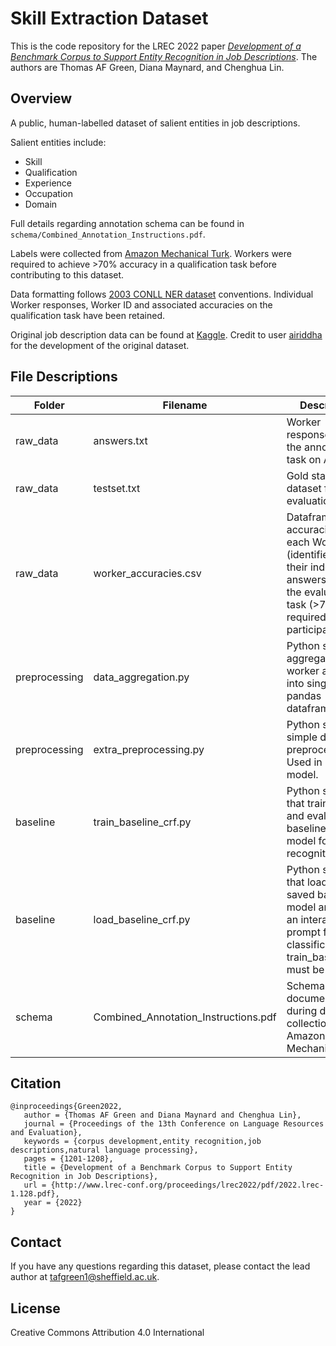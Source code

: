 # Skill Extraction Dataset

This is the code repository for the LREC 2022 paper [*Development of a Benchmark Corpus to Support Entity Recognition in Job Descriptions*](http://www.lrec-conf.org/proceedings/lrec2022/pdf/2022.lrec-1.128.pdf).
The authors are Thomas AF Green, Diana Maynard, and Chenghua Lin. 

## Overview

A public, human-labelled dataset of salient entities in job descriptions. 

Salient entities include: 
- Skill
- Qualification
- Experience
- Occupation
- Domain

Full details regarding annotation schema can be found in `schema/Combined_Annotation_Instructions.pdf`.

Labels were collected from [Amazon Mechanical Turk](https://www.mturk.com/). Workers were required to achieve >70% accuracy in a qualification task before contributing to this dataset. 

Data formatting follows [2003 CONLL NER dataset](https://www.clips.uantwerpen.be/conll2003/ner/) conventions. Individual Worker responses, Worker ID and associated accuracies on the qualification task have been retained. 

Original job description data can be found at [Kaggle](https://www.kaggle.com/airiddha/trainrev1). Credit to user [airiddha](https://www.kaggle.com/airiddha) for the development of the original dataset. 

## File Descriptions

| Folder | Filename | Description
| ------ | ------ | ------ |
| raw_data | answers.txt | Worker responses from the annotation task on AMT. |
| raw_data | testset.txt | Gold standard dataset for model evaluation. |
| raw_data | worker_accuracies.csv | Dataframe of the accuracies of each Worker (identified by their index in answers.txt) on the evaluation task (>70% required for participation). |
| preprocessing | data_aggregation.py | Python script for aggregating worker answers into single label pandas dataframe. |
| preprocessing | extra_preprocessing.py | Python script for simple data preprocessing. Used in baseline model. |
| baseline | train_baseline_crf.py | Python script that trains, saves, and evaluates the baseline CRF model for entity recognition. |
| baseline | load_baseline_crf.py | Python script that loads the saved baseline model and offers an interactive prompt for classification. train_baseline_crf must be run first. |
| schema | Combined_Annotation_Instructions.pdf | Schema document used during data collection on Amazon Mechanical Turk. |

## Citation
```
@inproceedings{Green2022,
   author = {Thomas AF Green and Diana Maynard and Chenghua Lin},
   journal = {Proceedings of the 13th Conference on Language Resources and Evaluation},
   keywords = {corpus development,entity recognition,job descriptions,natural language processing},
   pages = {1201-1208},
   title = {Development of a Benchmark Corpus to Support Entity Recognition in Job Descriptions},
   url = {http://www.lrec-conf.org/proceedings/lrec2022/pdf/2022.lrec-1.128.pdf},
   year = {2022}
}
```
## Contact

If you have any questions regarding this dataset, please contact the lead author at <tafgreen1@sheffield.ac.uk>.

## License

Creative Commons Attribution 4.0 International

